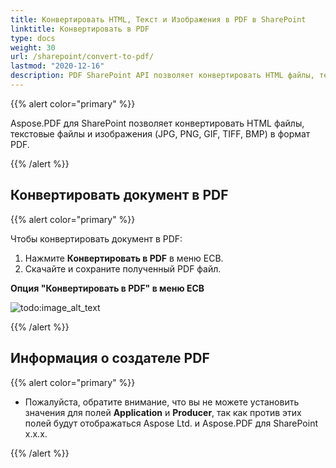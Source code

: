 ```yaml
---
title: Конвертировать HTML, Текст и Изображения в PDF в SharePoint
linktitle: Конвертировать в PDF
type: docs
weight: 30
url: /sharepoint/convert-to-pdf/
lastmod: "2020-12-16"
description: PDF SharePoint API позволяет конвертировать HTML файлы, текстовые файлы и изображения (JPG, PNG, GIF, TIFF, BMP) в формат PDF.
---
```


{{% alert color="primary" %}}

Aspose.PDF для SharePoint позволяет конвертировать HTML файлы, текстовые файлы и изображения (JPG, PNG, GIF, TIFF, BMP) в формат PDF.

{{% /alert %}}


## **Конвертировать документ в PDF**

{{% alert color="primary" %}}

Чтобы конвертировать документ в PDF:

1. Нажмите **Конвертировать в PDF** в меню ECB.
2. Скачайте и сохраните полученный PDF файл.

**Опция "Конвертировать в PDF" в меню ECB**

![todo:image_alt_text](convert-to-pdf_1.jpg)

{{% /alert %}}

## **Информация о создателе PDF**

{{% alert color="primary" %}}

- Пожалуйста, обратите внимание, что вы не можете установить значения для полей **Application** и **Producer**, так как против этих полей будут отображаться Aspose Ltd. и Aspose.PDF для SharePoint x.x.x.

{{% /alert %}}